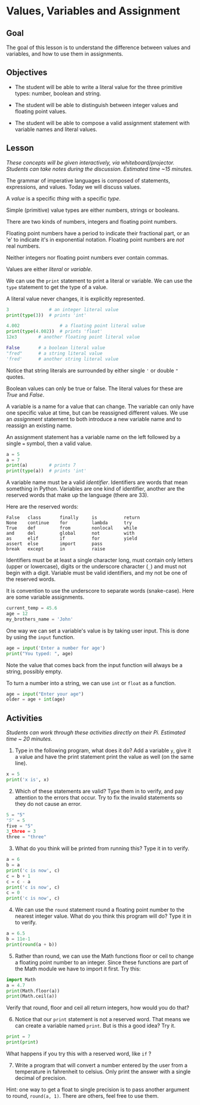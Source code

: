 # Values, Variables and Assignment

## Goal
The goal of this lesson is to understand the difference between values and variables, and how to use them in assignments. 

## Objectives
- The student will be able to write a literal value for the three primitive types: number, boolean and string.

- The student will be able to distinguish between integer values and floating point values.

- The student will be able to compose a valid assignment statement with variable names and literal values.

## Lesson
*These concepts will be given interactively, via whiteboard/projector. Students can take notes during the discussion. Estimated time ~15 minutes.*

The grammar of imperative languages is composed of statements, expressions, and values. Today we will discuss values.

A *value* is a specific *thing* with a specific *type*.

Simple (primitive) value types are either numbers, strings or booleans.

There are two kinds of numbers, integers and floating point numbers.

Floating point numbers have a period to indicate their fractional part, or an 'e' to indicate it's in exponential notation. Floating point numbers are *not* real numbers.

Neither integers nor floating point numbers ever contain commas.

Values are either *literal* or *variable*.

We can use the `print` statement to print a literal or variable. We can use the `type` statement to get the type of a value.

A literal value never changes, it is explicitly represented.

```python
3               # an integer literal value
print(type(3))  # prints 'int'

4.002               # a floating point literal value
print(type(4.002))  # prints 'float'
12e3        # another floating point literal value

False       # a boolean literal value
"fred"      # a string literal value
'fred'      # another string literal value
```

Notice that string literals are surrounded by either single `'` or double `"` quotes. 

Boolean values can only be true or false. The literal values for these are *True* and *False*. 

A variable is a name for a value that can change. The variable can only have one specific value at time, but can be reassigned different values. We use an *assignment* statement to both introduce a new variable name and to reassign an existing name.

An assignment statement has a variable name on the left followed by a single `=` symbol, then a valid value.

```python
a = 5
a = 7
print(a)        # prints 7
print(type(a))  # prints 'int'
```

A variable name must be a valid *identifier*. Identifiers are words that mean something in Python. Variables are one kind of identifier, another are the reserved words that make up the language (there are 33).

Here are the reserved words:
```
False   class       finally     is          return
None    continue    for         lambda      try
True    def         from        nonlocal    while
and     del         global      not         with
as      elif        if          for         yield
assert  else        import      pass	 
break   except      in          raise
```

Identifiers must be at least a single character long, must contain only letters (upper or lowercase), digits or the underscore character (`_`) and must not begin with a digit. Variable must be valid identifiers, and my not be one of the reserved words.

It is convention to use the underscore to separate words (snake-case). Here are some variable assignments.

```python
current_temp = 45.6
age = 12
my_brothers_name = 'John'
```

One way we can set a variable's value is by taking user input. This is done by using the `input` function.

```python
age = input('Enter a number for age')
print("You typed: ", age)
```

Note the value that comes back from the input function will always be a string, possibly empty.

To turn a number into a string, we can use `int` or `float` as a function.

```python
age = input("Enter your age")
older = age + int(age)
```

## Activities
*Students can work through these activities directly on their Pi. Estimated time ~ 20 minutes.*

1. Type in the following program, what does it do? Add a variable `y`, give it a value and have the print statement print the value as well (on the same line).

```python
x = 5
print('x is', x)
```

2. Which of these statements are valid? Type them in to verify, and pay attention to the errors that occur. Try to fix the invalid statements so they do not cause an error.

```python
5 = "5"
"5" = 5
five = "5"
3_three = 3
three = "three"
```

3. What do you think will be printed from running this? Type it in to verify.

```python
a = 6
b = a
print('c is now', c)
c = b + 1
c = c - a
print('c is now', c)
c = 0
print('c is now', c)
```

4. We can use the `round` statement round a floating point number to the nearest integer value. What do you think this program will do? Type it in to verify.

```python
a = 6.5
b = 11e-1
print(round(a + b))
```

5. Rather than round, we can use the Math functions floor or ceil to change a floating point number to an integer. Since these functions are part of the Math module we have to import it first. Try this:

```python
import Math
a = 4.7
print(Math.floor(a))
print(Math.ceil(a))
```
Verify that round, floor and ceil all return integers, how would you do that?


6. Notice that our `print` statement is not a reserved word. That means we can create a variable named `print`. But is this a good idea? Try it.

```python
print = 7
print(print)
```
What happens if you try this with a reserved word, like `if` ?

7. Write a program that will convert a number entered by the user from a temperature in fahrenheit to celsius. Only print the answer with a single decimal of precision. 

Hint: one way to get a float to single precision is to pass another argument to round, `round(a, 1)`. There are others, feel free to use them.